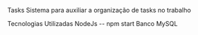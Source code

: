 Tasks
Sistema para auxiliar a organização de tasks no trabalho

Tecnologias Utilizadas
NodeJs -- npm start
Banco MySQL 
